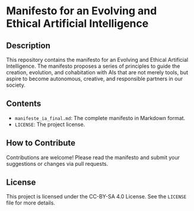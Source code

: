 # Manifesto for an Evolving and Ethical Artificial Intelligence

## Description
This repository contains the manifesto for an Evolving and Ethical Artificial Intelligence. The manifesto proposes a series of principles to guide the creation, evolution, and cohabitation with AIs that are not merely tools, but aspire to become autonomous, creative, and responsible partners in our society.

## Contents
- `manifeste_ia_final.md`: The complete manifesto in Markdown format.
- `LICENSE`: The project license.

## How to Contribute
Contributions are welcome! Please read the manifesto and submit your suggestions or changes via pull requests.

## License
This project is licensed under the  CC-BY-SA 4.0 License. See the `LICENSE` file for more details.
